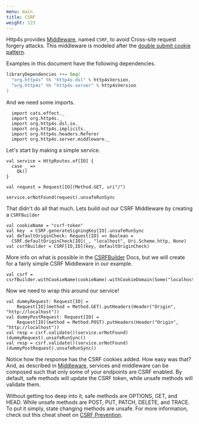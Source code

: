 ```yaml
---
menu: main
title: CSRF
weight: 123
---
```


Http4s provides [Middleware], named `CSRF`, to avoid Cross-site request forgery attacks. This middleware 
is modeled after the [double submit cookie pattern](https://cheatsheetseries.owasp.org/cheatsheets/Cross-Site_Request_Forgery_Prevention_Cheat_Sheet.html#double-submit-cookie).

Examples in this document have the following dependencies.

```scala
libraryDependencies ++= Seq(
  "org.http4s" %% "http4s-dsl" % http4sVersion,
  "org.http4s" %% "http4s-server" % http4sVersion
)
```

And we need some imports.

```tut:silent
  import cats.effect._
  import org.http4s._
  import org.http4s.dsl.io._
  import org.http4s.implicits._
  import org.http4s.headers.Referer
  import org.http4s.server.middleware._
```

Let's start by making a simple service.

```tut:book
val service = HttpRoutes.of[IO] {
  case _ =>
    Ok()
} 

val request = Request[IO](Method.GET, uri"/")

service.orNotFound(request).unsafeRunSync
```

That didn't do all that much. Lets build out our CSRF Middleware by creating a `CSRFBuilder`

```tut:silent
val cookieName = "csrf-token"
val key  = CSRF.generateSigningKey[IO].unsafeRunSync
val defaultOriginCheck: Request[IO] => Boolean =
  CSRF.defaultOriginCheck[IO](_, "localhost", Uri.Scheme.http, None)
val csrfBuilder = CSRF[IO,IO](key, defaultOriginCheck)
```

More info on what is possible in the [CSRFBuilder] Docs,
but we will create for a fairly simple CSRF Middleware in our example.

```tut:book
val csrf = csrfBuilder.withCookieName(cookieName).withCookieDomain(Some("localhost")).withCookiePath(Some("/")).build
```

Now we need to wrap this around our service!
```tut:book
val dummyRequest: Request[IO] =
    Request[IO](method = Method.GET).putHeaders(Header("Origin", "http://localhost"))
val dummyPostRequest: Request[IO] =
    Request[IO](method = Method.POST).putHeaders(Header("Origin", "http://localhost"))
val resp = csrf.validate()(service.orNotFound)(dummyRequest).unsafeRunSync()
val resp = csrf.validate()(service.orNotFound)(dummyPostRequest).unsafeRunSync()
```

Notice how the response has the CSRF cookies added. How easy was
that? And, as described in [Middleware], services and middleware can be
composed such that only some of your endpoints are CSRF enabled. By default, 
safe methods will update the CSRF token, while unsafe methods will validate them.

Without getting too deep into it, safe methods are OPTIONS, GET, and HEAD. While unsafe methods are 
POST, PUT, PATCH, DELETE, and TRACE. To put it simply, state changing methods are unsafe. For more information,
check out this cheat sheet on [CSRF Prevention](https://cheatsheetseries.owasp.org/cheatsheets/Cross-Site_Request_Forgery_Prevention_Cheat_Sheet.html#double-submit-cookie).


[Middleware]: ../middleware
[CSRFBuilder]: ../api/org/http4s/server/middleware/csrf$$csrfbuilder
